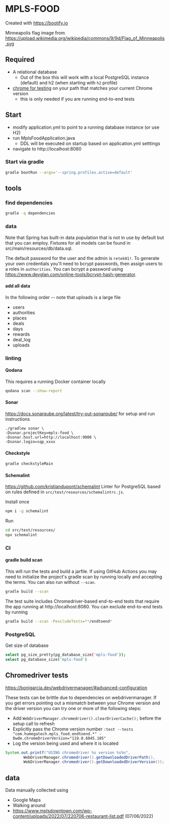 # MPLS-FOOD

Created with https://bootify.io

Minneapolis flag image from https://upload.wikimedia.org/wikipedia/commons/9/9d/Flag_of_Minneapolis.svg

## Required
* A relational database
  * Out of the box this will work with a local PostgreSQL instance (default) and h2 (when starting with `h2` profile)
* [chrome for testing](https://googlechromelabs.github.io/chrome-for-testing/#stable) on your path that matches your current Chrome version
  * this is only needed if you are running end-to-end tests

## Start
* modify application.yml to point to a running database instance (or use H2)
* run MplsFoodApplication.java
  * DDL will be executed on startup based on application.yml setttings
* navigate to http://localhost:8080

### Start via gradle
```bash
gradle bootRun --args='--spring.profiles.active=default'
```

## tools
### find dependencies
```bash
gradle -q dependencies
```

### data
Note that Spring has built-in data population that is not in use by default but that you can employ. Fixtures for all models can be found in src/main/resources/db/data.sql.

The default password for the user and the admin is `retek01!`. To generate your own credentials you'll need to bcrypt passwords, then assign users to a roles in `authorities`. You can bcrypt a password using https://www.devglan.com/online-tools/bcrypt-hash-generator.

#### add all data
In the following order -- note that uploads is a large file
* users
* authorities
* places
* deals
* days
* rewards
* deal_log
* uploads

### linting
#### Qodana
This requires a running Docker container locally
```bash
qodana scan --show-report
```

#### Sonar
https://docs.sonarqube.org/latest/try-out-sonarqube/ for setup and run instructions
```
./gradlew sonar \
-Dsonar.projectKey=mpls-food \
-Dsonar.host.url=http://localhost:9000 \
-Dsonar.login=sqp_xxxx
```

#### Checkstyle
```bash
gradle checkstyleMain
```

#### Schemalint
https://github.com/kristiandupont/schemalint
Linter for PostgreSQL based on rules defined in `src/test/resources/schemalintrc.js`.

Install once
```bash
npm i -g schemalint
```

Run
```bash
cd src/test/resources/
npx schemalint
```

### CI
#### gradle build scan
This will run the tests and build a jarfile.
If using GitHub Actions you may need to initialize the project's gradle scan by running locally and accepting the terms.
You can also run without `--scan`.
```bash
gradle build --scan
```

The test suite includes Chromedriver-based end-to-end tests that require the app running at http://localhost:8080. You can exclude end-to-end tests by running
```bash
gradle build --scan -PexcludeTests=**/endtoend*

```

### PostgreSQL
Get size of database
```bash
select pg_size_pretty(pg_database_size('mpls-food'));
select pg_database_size('mpls-food')
```

## Chromedriver tests
https://bonigarcia.dev/webdrivermanager/#advanced-configuration

These tests can be brittle due to dependencies on webdrivermanager.
If you get errors pointing out a mismatch between your Chrome version and the driver version you can try one or more of the following steps:
* Add `WebDriverManager.chromedriver().clearDriverCache();` before the setup call to refresh
* Explicitly pass the Chrome version number `:test --tests "com.humegatech.mpls_food.endtoend.*" -Dwdm.chromeDriverVersion="119.0.6045.105"`
* Log the version being used and where it is located
```java
System.out.printf("USING chromedriver %s version %s%n",
        WebDriverManager.chromedriver().getDownloadedDriverPath(),
        WebDriverManager.chromedriver().getDownloadedDriverVersion());
```

## data
Data manually collected using
* Google Maps
* Walking around
* https://www.mplsdowntown.com/wp-content/uploads/2022/07/220706-restaurant-list.pdf (07/06/2022)
